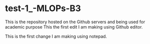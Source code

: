 # test-1_-MLOPs-B3
This is the repository hosted on the Github servers and being used for academic purpose
This the first edit I am making using Github editor.

This is the first change I am making using notepad.

